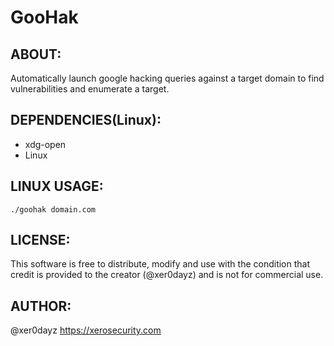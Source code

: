 # GooHak

## ABOUT:
Automatically launch google hacking queries against a target domain to find vulnerabilities and enumerate a target.

## DEPENDENCIES(Linux):
* xdg-open
* Linux

## LINUX USAGE:
```
./goohak domain.com
```

## LICENSE:
This software is free to distribute, modify and use with the condition that credit is provided to the creator (@xer0dayz) and is not for commercial use.

## AUTHOR:
@xer0dayz
https://xerosecurity.com